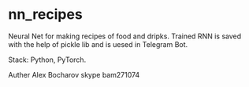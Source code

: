 # nn_recipes


Neural Net for making recipes of food and dripks.
Trained RNN is saved with the help of pickle lib and is uesed
in Telegram Bot.

Stack: Python, PyTorch.

Auther Alex Bocharov skype bam271074

